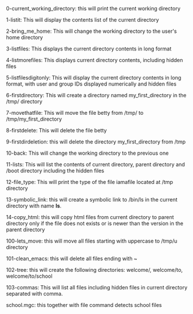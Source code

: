 0-current_working_directory: this will print the current working directory

1-listit: This will display the contents list of the current directory

2-bring_me_home: This will change the working directory to the user's home directory

3-listfiles: This displays the current directory contents in long format

4-listmorefiles: This displays current directory contents, including hidden files

5-listfilesdigitonly: This will display the current directory contents in long format, with user and group IDs displayed numerically and hidden files

6-firstdirectory: This will create a directory named my_first_directory in the /tmp/ directory

7-movethatfile: This will move the file betty from /tmp/ to /tmp/my_first_directory

8-firstdelete: This will delete the file betty

9-firstdirdeletion: this will delete the directory my_first_directory from /tmp

10-back: This will change the working directory to the previous one

11-lists: This will list the contents of current directory, parent directory and /boot directory including the hidden files

12-file_type: This will print the type of the file iamafile located at /tmp directory

13-symbolic_link: this will create a symbolic link to /bin/ls in the current directory with name __ls__.

14-copy_html: this will copy html files from current directory to parent directory only if the file does not exists or is newer than the version in the parent directory

100-lets_move: this will move all files starting with uppercase to /tmp/u directory

101-clean_emacs: this will delete all files ending with ~

102-tree: this will create the following directories: welcome/, welcome/to, welcome/to/school

103-commas: This will list all files including hidden files in current directory separated with comma.

school.mgc: this together with file command detects school files
